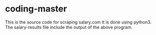# coding-master
This is the source code for scraping salary.com
It is done using python3.
The salary-results file include the output of the above program.
